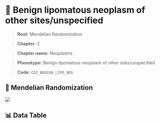 # 🧪 Benign lipomatous neoplasm of other sites/unspecified

> **Root:** Mendelian Randomization

> **Chapter:** 2  

> **Chapter name:** Neoplasms

> **Phenotype:** Benign lipomatous neoplasm of other sites/unspecified  

> **Code:** `CD2_BENIGN_LIPO_NOS`

## 🧬 Mendelian Randomization  

<img src="/MR/Figures/Forward/CD2_BENIGN_LIPO_NOS.png"/>

## 📊 Data Table

<CsvTableMRF src="/public/MR/Data/Forward/CD2_BENIGN_LIPO_NOS.csv"/>
